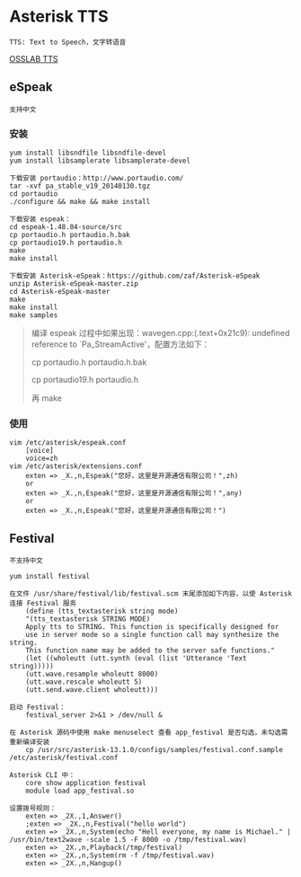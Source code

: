 # Asterisk TTS

	TTS: Text to Speech，文字转语音

[OSSLAB TTS](http://www.osslab.org.tw/VoIP/IP_PBX/%E8%BB%9F%E9%AB%94%E5%BC%8F_IP_PBX/Asterisk_-_%E5%85%8D%E8%B2%BB_IP_PBX_%E7%B6%B2%E8%B7%AF%E9%9B%BB%E8%A9%B1%E4%BA%A4%E6%8F%9B%E5%B9%B3%E5%8F%B0/Addons/TTS_-_%E6%96%87%E5%AD%97%E8%BD%89%E8%AA%9E%E9%9F%B3)

## eSpeak

	支持中文

### 安装

	yum install libsndfile libsndfile-devel
	yum install libsamplerate libsamplerate-devel

	下载安装 portaudio：http://www.portaudio.com/
	tar -xvf pa_stable_v19_20140130.tgz
	cd portaudio
	./configure && make && make install

	下载安装 espeak：
	cd espeak-1.48.04-source/src
	cp portaudio.h portaudio.h.bak
	cp portaudio19.h portaudio.h
	make
	make install

	下载安装 Asterisk-eSpeak：https://github.com/zaf/Asterisk-eSpeak
	unzip Asterisk-eSpeak-master.zip
	cd Asterisk-eSpeak-master
	make
	make install
	make samples

> 编译 espeak 过程中如果出现：wavegen.cpp:(.text+0x21c9): undefined reference to `Pa_StreamActive'，配置方法如下：
> 
> cp portaudio.h portaudio.h.bak
> 
> cp portaudio19.h portaudio.h
> 
> 再 make

### 使用

	vim /etc/asterisk/espeak.conf
		[voice]
		voice=zh
	vim /etc/asterisk/extensions.conf
		exten => _X.,n,Espeak("您好，这里是开源通信有限公司！",zh)
		or
		exten => _X.,n,Espeak("您好，这里是开源通信有限公司！",any)
		or
		exten => _X.,n,Espeak("您好，这里是开源通信有限公司！")

## Festival

	不支持中文

	yum install festival

	在文件 /usr/share/festival/lib/festival.scm 末尾添加如下内容，以使 Asterisk 连接 Festival 服务
		(define (tts_textasterisk string mode)
		"(tts_textasterisk STRING MODE)
		Apply tts to STRING. This function is specifically designed for
		use in server mode so a single function call may synthesize the string.
		This function name may be added to the server safe functions."
		(let ((wholeutt (utt.synth (eval (list 'Utterance 'Text string)))))
		(utt.wave.resample wholeutt 8000)
		(utt.wave.rescale wholeutt 5)
		(utt.send.wave.client wholeutt)))

	启动 Festival：
		festival_server 2>&1 > /dev/null &
	
	在 Asterisk 源码中使用 make menuselect 查看 app_festival 是否勾选，未勾选需重新编译安装
		cp /usr/src/asterisk-13.1.0/configs/samples/festival.conf.sample /etc/asterisk/festival.conf
	
	Asterisk CLI 中：
		core show application festival
		module load app_festival.so
	
	设置拨号规则：
		exten => _2X.,1,Answer()                                      
		;exten => _2X.,n,Festival("hello world")                      
		exten => _2X.,n,System(echo "Hell everyone, my name is Michael." | /usr/bin/text2wave -scale 1.5 -F 8000 -o /tmp/festival.wav)                                                             
		exten => _2X.,n,Playback(/tmp/festival)                       
		exten => _2X.,n,System(rm -f /tmp/festival.wav)               
		exten => _2X.,n,Hangup()
